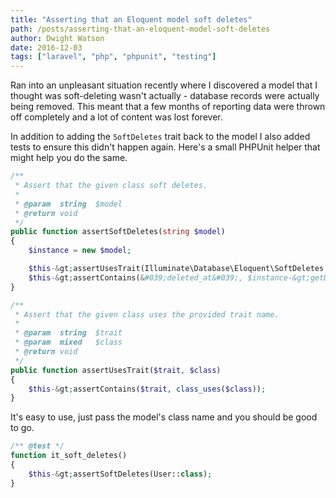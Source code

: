 ```yaml
---
title: "Asserting that an Eloquent model soft deletes"
path: /posts/asserting-that-an-eloquent-model-soft-deletes
author: Dwight Watson
date: 2016-12-03
tags: ["laravel", "php", "phpunit", "testing"]
---
```


Ran into an unpleasant situation recently where I discovered a model that I thought was soft-deleting wasn&#039;t actually - database records were actually being removed. This meant that a few months of reporting data were thrown off completely and a lot of content was lost forever.

In addition to adding the `SoftDeletes` trait back to the model I also added tests to ensure this didn&#039;t happen again. Here&#039;s a small PHPUnit helper that might help you do the same.

```php
/**
 * Assert that the given class soft deletes.
 *
 * @param  string  $model
 * @return void
 */
public function assertSoftDeletes(string $model)
{
    $instance = new $model;

    $this-&gt;assertUsesTrait(Illuminate\Database\Eloquent\SoftDeletes::class, $instance);
    $this-&gt;assertContains(&#039;deleted_at&#039;, $instance-&gt;getDates());
}

/**
 * Assert that the given class uses the provided trait name.       
 *        
 * @param  string  $trait     
 * @param  mixed   $class     
 * @return void       
 */       
public function assertUsesTrait($trait, $class)       
{     
    $this-&gt;assertContains($trait, class_uses($class));        
}
```

It&#039;s easy to use, just pass the model&#039;s class name and you should be good to go.

```php
/** @test */
function it_soft_deletes()
{
    $this-&gt;assertSoftDeletes(User::class);
}
```
